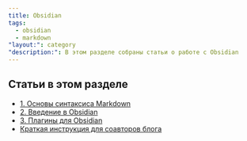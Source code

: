 ```yaml
---
title: Obsidian
tags:
  - obsidian
  - markdown
"layout:": category
"description:": В этом разделе собраны статьи о работе с Obsidian
---
```

## Статьи в этом разделе

- [1. Основы синтаксиса Markdown](1.%20Основы%20синтаксиса%20Markdown.md)
- [2. Введение в Obsidian](2.%20Введение%20в%20Obsidian.md)
- [3. Плагины для Obsidian](3.%20Плагины%20для%20Obsidian.md)
- [Краткая инструкция для соавторов блога](%D0%9A%D1%80%D0%B0%D1%82%D0%BA%D0%B0%D1%8F%20%D0%B8%D0%BD%D1%81%D1%82%D1%80%D1%83%D0%BA%D1%86%D0%B8%D1%8F%20%D0%B4%D0%BB%D1%8F%20%D1%81%D0%BE%D0%B0%D0%B2%D1%82%D0%BE%D1%80%D0%BE%D0%B2%20%D0%B1%D0%BB%D0%BE%D0%B3%D0%B0.md)